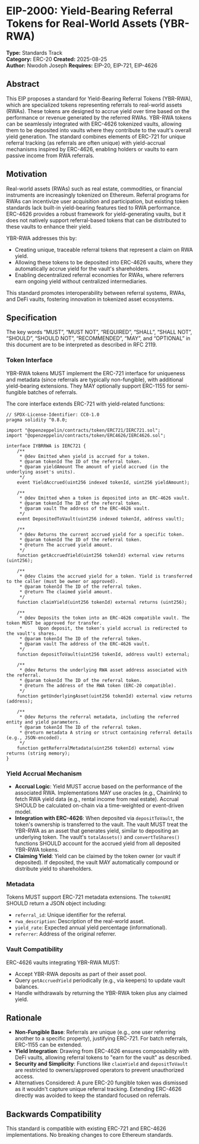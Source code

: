 # EIP-2000: Yield-Bearing Referral Tokens for Real-World Assets (YBR-RWA)

**Type:** Standards Track  
**Category:** ERC-20
**Created:** 2025-08-25  
**Author:** Nwodoh Joseph
**Requires:** EIP-20, EIP-721, EIP-4626

## Abstract

This EIP proposes a standard for Yield-Bearing Referral Tokens (YBR-RWA), which are specialized tokens representing referrals to real-world assets (RWAs). These tokens are designed to accrue yield over time based on the performance or revenue generated by the referred RWAs. YBR-RWA tokens can be seamlessly integrated with ERC-4626 tokenized vaults, allowing them to be deposited into vaults where they contribute to the vault's overall yield generation. The standard combines elements of ERC-721 for unique referral tracking (as referrals are often unique) with yield-accrual mechanisms inspired by ERC-4626, enabling holders or vaults to earn passive income from RWA referrals.

## Motivation

Real-world assets (RWAs) such as real estate, commodities, or financial instruments are increasingly tokenized on Ethereum. Referral programs for RWAs can incentivize user acquisition and participation, but existing token standards lack built-in yield-bearing features tied to RWA performance. ERC-4626 provides a robust framework for yield-generating vaults, but it does not natively support referral-based tokens that can be distributed to these vaults to enhance their yield.

YBR-RWA addresses this by:

- Creating unique, traceable referral tokens that represent a claim on RWA yield.
- Allowing these tokens to be deposited into ERC-4626 vaults, where they automatically accrue yield for the vault's shareholders.
- Enabling decentralized referral economies for RWAs, where referrers earn ongoing yield without centralized intermediaries.

This standard promotes interoperability between referral systems, RWAs, and DeFi vaults, fostering innovation in tokenized asset ecosystems.

## Specification

The key words “MUST”, “MUST NOT”, “REQUIRED”, “SHALL”, “SHALL NOT”, “SHOULD”, “SHOULD NOT”, “RECOMMENDED”, “MAY”, and “OPTIONAL” in this document are to be interpreted as described in RFC 2119.

### Token Interface

YBR-RWA tokens MUST implement the ERC-721 interface for uniqueness and metadata (since referrals are typically non-fungible), with additional yield-bearing extensions. They MAY optionally support ERC-1155 for semi-fungible batches of referrals.

The core interface extends ERC-721 with yield-related functions:

```solidity
// SPDX-License-Identifier: CC0-1.0
pragma solidity ^0.8.0;

import "@openzeppelin/contracts/token/ERC721/IERC721.sol";
import "@openzeppelin/contracts/token/ERC4626/IERC4626.sol";

interface IYBRRWA is IERC721 {
    /**
     * @dev Emitted when yield is accrued for a token.
     * @param tokenId The ID of the referral token.
     * @param yieldAmount The amount of yield accrued (in the underlying asset's units).
     */
    event YieldAccrued(uint256 indexed tokenId, uint256 yieldAmount);

    /**
     * @dev Emitted when a token is deposited into an ERC-4626 vault.
     * @param tokenId The ID of the referral token.
     * @param vault The address of the ERC-4626 vault.
     */
    event DepositedToVault(uint256 indexed tokenId, address vault);

    /**
     * @dev Returns the current accrued yield for a specific token.
     * @param tokenId The ID of the referral token.
     * @return The accrued yield amount.
     */
    function getAccruedYield(uint256 tokenId) external view returns (uint256);

    /**
     * @dev Claims the accrued yield for a token. Yield is transferred to the caller (must be owner or approved).
     * @param tokenId The ID of the referral token.
     * @return The claimed yield amount.
     */
    function claimYield(uint256 tokenId) external returns (uint256);

    /**
     * @dev Deposits the token into an ERC-4626 compatible vault. The token MUST be approved for transfer.
     *      Upon deposit, the token's yield accrual is redirected to the vault's shares.
     * @param tokenId The ID of the referral token.
     * @param vault The address of the ERC-4626 vault.
     */
    function depositToVault(uint256 tokenId, address vault) external;

    /**
     * @dev Returns the underlying RWA asset address associated with the referral.
     * @param tokenId The ID of the referral token.
     * @return The address of the RWA token (ERC-20 compatible).
     */
    function getUnderlyingAsset(uint256 tokenId) external view returns (address);

    /**
     * @dev Returns the referral metadata, including the referred entity and yield parameters.
     * @param tokenId The ID of the referral token.
     * @return metadata A string or struct containing referral details (e.g., JSON-encoded).
     */
    function getReferralMetadata(uint256 tokenId) external view returns (string memory);
}
```

### Yield Accrual Mechanism

- **Accrual Logic**: Yield MUST accrue based on the performance of the associated RWA. Implementations MAY use oracles (e.g., Chainlink) to fetch RWA yield data (e.g., rental income from real estate). Accrual SHOULD be calculated on-chain via a time-weighted or event-driven model.
- **Integration with ERC-4626**: When deposited via `depositToVault`, the token's ownership is transferred to the vault. The vault MUST treat the YBR-RWA as an asset that generates yield, similar to depositing an underlying token. The vault's `totalAssets()` and `convertToShares()` functions SHOULD account for the accrued yield from all deposited YBR-RWA tokens.
- **Claiming Yield**: Yield can be claimed by the token owner (or vault if deposited). If deposited, the vault MAY automatically compound or distribute yield to shareholders.

### Metadata

Tokens MUST support ERC-721 metadata extensions. The `tokenURI` SHOULD return a JSON object including:

- `referral_id`: Unique identifier for the referral.
- `rwa_description`: Description of the real-world asset.
- `yield_rate`: Expected annual yield percentage (informational).
- `referrer`: Address of the original referrer.

### Vault Compatibility

ERC-4626 vaults integrating YBR-RWA MUST:

- Accept YBR-RWA deposits as part of their asset pool.
- Query `getAccruedYield` periodically (e.g., via keepers) to update vault balances.
- Handle withdrawals by returning the YBR-RWA token plus any claimed yield.

## Rationale

- **Non-Fungible Base**: Referrals are unique (e.g., one user referring another to a specific property), justifying ERC-721. For batch referrals, ERC-1155 can be extended.
- **Yield Integration**: Drawing from ERC-4626 ensures composability with DeFi vaults, allowing referral tokens to "earn for the vault" as described.
- **Security and Simplicity**: Functions like `claimYield` and `depositToVault` are restricted to owners/approved operators to prevent unauthorized access.
- Alternatives Considered: A pure ERC-20 fungible token was dismissed as it wouldn't capture unique referral tracking. Extending ERC-4626 directly was avoided to keep the standard focused on referrals.

## Backwards Compatibility

This standard is compatible with existing ERC-721 and ERC-4626 implementations. No breaking changes to core Ethereum standards.
